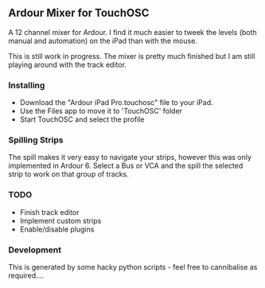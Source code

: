## Ardour Mixer for TouchOSC ##

A 12 channel mixer for Ardour.  I find it much easier to tweek the levels
(both manual and automation) on the iPad than with the mouse.

This is still work in progress.  The mixer is pretty much finished but I am
still playing around with the track editor.

### Installing ###

* Download the "Ardour iPad Pro.touchosc" file to your iPad.
* Use the Files app to move it to 'TouchOSC' folder
* Start TouchOSC and select the profile

### Spilling Strips ###

The spill makes it very easy to navigate your strips, however this was only
implemented in Ardour 6.  Select a Bus or VCA and the spill the selected strip
to work on that group of tracks.

### TODO ###

* Finish track editor
* Implement custom strips
* Enable/disable plugins

### Development ###
This is generated by some hacky python scripts - feel free to cannibalise as
required....

